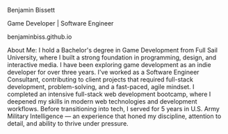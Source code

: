 Benjamin Bissett

Game Developer | Software Engineer

benjaminbiss.github.io

About Me:
I hold a Bachelor's degree in Game Development from Full Sail University, where I built a strong foundation in programming, design, and interactive media. I have been exploring game development as an indie developer for over three years. I've worked as a Software Engineer Consultant, contributing to client projects that required full-stack development, problem-solving, and a fast-paced, agile mindset. I completed an intensive full-stack web development bootcamp, where I deepened my skills in modern web technologies and development workflows. 
Before transitioning into tech, I served for 5 years in U.S. Army Military Intelligence — an experience that honed my discipline, attention to detail, and ability to thrive under pressure.
